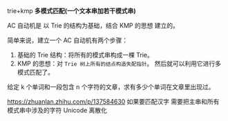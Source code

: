 trie+kmp **多模式匹配(一个文本串加若干模式串)**

[<!-- 很复杂 没看了 -->](https://oi-wiki.org/string/ac-automaton/)

AC 自动机是 以 Trie 的结构为基础，结合 KMP 的思想 建立的。

简单来说，建立一个 AC 自动机有两个步骤：

1. 基础的 Trie 结构：将所有的模式串构成一棵 Trie。
2. KMP 的思想：对 `Trie 树上所有的结点构造失配指针`。
   然后就可以利用它进行多模式匹配了。

给定 k 个单词和一段包含 n 个字符的文章，求有多少个单词在文章里出现过。

https://zhuanlan.zhihu.com/p/137584630
如果要匹配汉字 需要把主串和所有模式串中涉及的字符 Unicode 离散化
